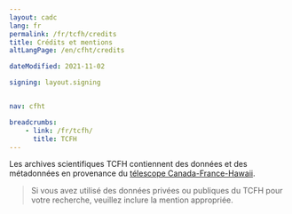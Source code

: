 ```yaml
---
layout: cadc
lang: fr
permalink: /fr/tcfh/credits
title: Crédits et mentions
altLangPage: /en/cfht/credits

dateModified: 2021-11-02

signing: layout.signing


nav: cfht

breadcrumbs:
    - link: /fr/tcfh/
      title: TCFH
---
```


<div class="about_text">
<p>
  Les archives scientifiques TCFH contiennent des données et des métadonnées en provenance du
  <a rel="external" href="http://www.cfht.hawaii.edu/fr/" class="ui-link">télescope Canada-France-Hawaii</a>.
</p>
<blockquote>
  Si vous avez utilisé des données privées ou publiques du TCFH pour votre recherche, veuillez inclure la mention appropriée.
</blockquote>
</div>
